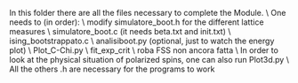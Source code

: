 In this folder there are all the files necessary to complete the Module.
\\
One needs to (in order):
\\
modify simulatore_boot.h for the different lattice measures
\\
simulatore_boot.c (it needs beta.txt and init.txt)
\\
ising_bootstrappato.c
\\
analisiboot.py (optional, just to watch the energy plot)
\\
Plot_C-Chi.py
\\
fit_exp_crit
\\
roba FSS non ancora fatta
\\
In order to look at the physical situation of polarized spins, one can also run Plot3d.py
\\
All the others .h are necessary for the programs to work
